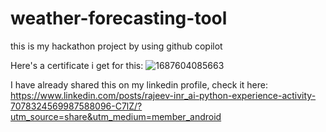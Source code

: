 # weather-forecasting-tool
this is my hackathon project by using github copilot

Here's a certificate i get for this:
![1687604085663](https://github.com/rajeevinr/Weather-forecaste-tool/assets/76778621/3665cd6e-83d7-492e-83f6-8c899763918b)

I have already shared this on my linkedin profile, check it here:
https://www.linkedin.com/posts/rajeev-inr_ai-python-experience-activity-7078324569987588096-C7lZ/?utm_source=share&utm_medium=member_android
